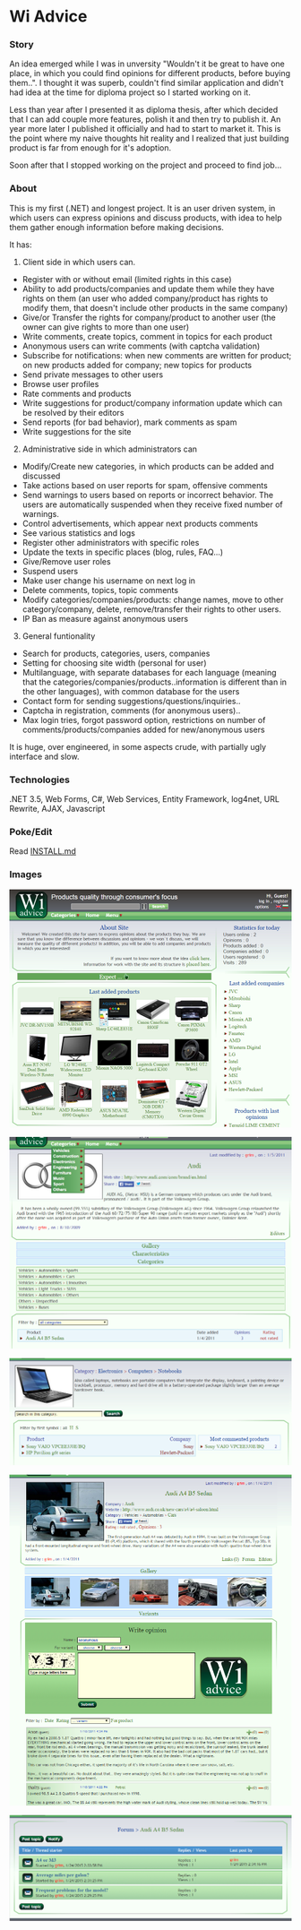 # Wi Advice

### Story

An idea emerged while I was in unversity "Wouldn't it be great to have one place, in which you could find opinions for different products, before buying them..". I thought it was superb, couldn't find similar application and didn't had idea at the time for diploma project so I started working on it.

Less than year after I presented it as diploma thesis, after which decided that I can add couple more features, polish it and then try to publish it. An year more later I published it officially and had to start to market it. This is the point where my naive thoughts hit reality and I realized that just building product is far from enough for it's adoption.   

Soon after that I stopped working on the project and proceed to find job...

### About

This is my first (.NET) and longest project. It is an user driven system, in which users can express opinions and discuss products, with idea to help them gather enough information before making decisions.

It has:  

1. Client side in which users can.
  * Register with or without email (limited rights in this case)
  * Ability to add products/companies and update them while they have rights on them (an user who added company/product has rights to modify them, that doesn't include other products in the same company)
  * Give/or Transfer the rights for company/product to another user (the owner can give rights to more than one user)
  * Write comments, create topics, comment in topics for each product
  * Anonymous users can write comments (with captcha validation)
  * Subscribe for notifications: when new comments are written for product; on new products added for company; new topics for products
  * Send private messages to other users
  * Browse user profiles
  * Rate comments and products
  * Write suggestions for product/company information update which can be resolved by their editors
  * Send reports (for bad behavior), mark comments as spam
  * Write suggestions for the site

2. Administrative side in which administrators can
  * Modify/Create new categories, in which products can be added and discussed
  * Take actions based on user reports for spam, offensive comments
  * Send warnings to users based on reports or incorrect behavior. The users are automatically suspended when they receive fixed number of warnings.
  * Control advertisements, which appear next products comments
  * See various statistics and logs
  * Register other administrators with specific roles
  * Update the texts in specific places (blog, rules, FAQ...)
  * Give/Remove user roles
  * Suspend users
  * Make user change his username on next log in
  * Delete comments, topics, topic comments
  * Modify categories/companies/products: change names, move to other category/company, delete, remove/transfer their rights to other users.
  * IP Ban as measure against anonymous users 

3. General funtionality
  * Search for products, categories, users, companies
  * Setting for choosing site width (personal for user)
  * Multilanguage, with separate databases for each language (meaning that the categories/companies/products..information is different than in the other languages), with common database for the users
  * Contact form for sending suggestions/questions/inquiries..
  * Captcha in registration, comments (for anonymous users)..
  * Max login tries, forgot password option, restrictions on number of comments/products/companies added for new/anonymous users  

It is huge, over engineered, in some aspects crude, with partially ugly interface and slow.

### Technologies

.NET 3.5, Web Forms, C#, Web Services, Entity Framework, log4net, URL Rewrite, AJAX, Javascript

### Poke/Edit

Read [INSTALL.md](https://github.com/raste/WiAdvice/blob/master/INSTALL.md)

### Images

![alt text](https://github.com/raste/WiAdvice/blob/master/screenshots/Home.png "Home")

![alt text](https://github.com/raste/WiAdvice/blob/master/screenshots/Company.png "Company")

![alt text](https://github.com/raste/WiAdvice/blob/master/screenshots/Category.png "Category")

![alt text](https://github.com/raste/WiAdvice/blob/master/screenshots/Product.png "Product")

![alt text](https://github.com/raste/WiAdvice/blob/master/screenshots/Forum.png "Forum")
